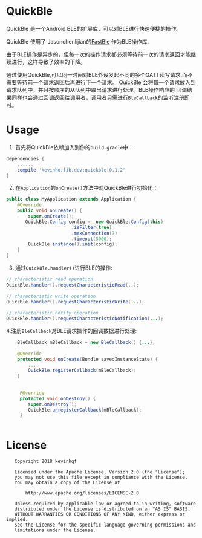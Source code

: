 # QuickBle
QuickBle 是一个Android BLE的扩展库，可以对BLE进行快速便捷的操作。 

QuickBle 使用了 Jasonchenlijian的[FastBle](https://github.com/Jasonchenlijian/FastBle) 作为BLE操作库. 

由于BLE操作是异步的，但每一次的操作请求都必须等待前一次的请求返回才能继续进行，这样导致了效率的下降。  

通过使用QuickBle,可以同一时间对BLE外设发起不同的多个GATT读写请求,而不需要等待前一个请求返回后再进行下一个请求。 
QuickBle 会将每一个请求放入到请求队列中，并且按顺序的从队列中取出请求进行处理。BLE操作响应的
回调结果同样也会通过回调返回给调用者，调用者只需进行`BleCallback`的监听注册即可。


# Usage
1. 首先将QuickBle依赖加入到你的`build.gradle`中：

```groovy
dependencies {
    ......
    compile 'kevinho.lib.dev:quickble:0.1.2'
}
```

2. 在`Application`的`onCreate()`方法中对QuickBle进行初始化：
```java
public class MyApplication extends Application {
    @Override
    public void onCreate() {
        super.onCreate();
       QuickBle.Config config =  new QuickBle.Config(this)
                        .isFilter(true)
                        .maxConnection(7)
                        .timeout(5000);
        QuickBle.instance().init(config);
    }
}
```

3. 通过`QuickBle.handler()`进行BLE的操作:
```java
// characteristic read operation 
QuickBle.handler().requestCharacteristicRead(..);
  
// characteristic write operation 
QuickBle.handler().requestCharacteristicWrite(...);
  
// characteristic notify operation 
QuickBle.handler().requestCharacteristicNotification(...);
```


4.注册`BleCallback`对BLE请求操作的回调数据进行处理:
```java
    BleCallback mBleCallback = new BleCallback() {...};
    
    @Override
    protected void onCreate(Bundle savedInstanceState) {
        ....
        QuickBle.registerCallback(mBleCallback);
    }
    
    
     @Override
     protected void onDestroy() {
        super.onDestroy();
        QuickBle.unregisterCallback(mBleCallback);
     }
    
```

# License
```
   Copyright 2018 kevinhqf

   Licensed under the Apache License, Version 2.0 (the "License");
   you may not use this file except in compliance with the License.
   You may obtain a copy of the License at

	   http://www.apache.org/licenses/LICENSE-2.0

   Unless required by applicable law or agreed to in writing, software
   distributed under the License is distributed on an "AS IS" BASIS,
   WITHOUT WARRANTIES OR CONDITIONS OF ANY KIND, either express or implied.
   See the License for the specific language governing permissions and
   limitations under the License.
```

